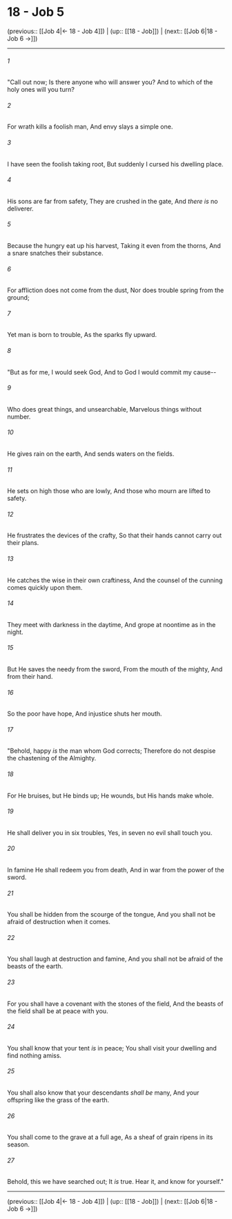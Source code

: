 # 18 - Job 5

(previous:: [[Job 4|← 18 - Job 4]]) | (up:: [[18 - Job]]) | (next:: [[Job 6|18 - Job 6 →]])

***


###### 1 
"Call out now; Is there anyone who will answer you? And to which of the holy ones will you turn? 

###### 2 
For wrath kills a foolish man, And envy slays a simple one. 

###### 3 
I have seen the foolish taking root, But suddenly I cursed his dwelling place. 

###### 4 
His sons are far from safety, They are crushed in the gate, And _there is_ no deliverer. 

###### 5 
Because the hungry eat up his harvest, Taking it even from the thorns, And a snare snatches their substance. 

###### 6 
For affliction does not come from the dust, Nor does trouble spring from the ground; 

###### 7 
Yet man is born to trouble, As the sparks fly upward. 

###### 8 
"But as for me, I would seek God, And to God I would commit my cause-- 

###### 9 
Who does great things, and unsearchable, Marvelous things without number. 

###### 10 
He gives rain on the earth, And sends waters on the fields. 

###### 11 
He sets on high those who are lowly, And those who mourn are lifted to safety. 

###### 12 
He frustrates the devices of the crafty, So that their hands cannot carry out their plans. 

###### 13 
He catches the wise in their own craftiness, And the counsel of the cunning comes quickly upon them. 

###### 14 
They meet with darkness in the daytime, And grope at noontime as in the night. 

###### 15 
But He saves the needy from the sword, From the mouth of the mighty, And from their hand. 

###### 16 
So the poor have hope, And injustice shuts her mouth. 

###### 17 
"Behold, happy _is_ the man whom God corrects; Therefore do not despise the chastening of the Almighty. 

###### 18 
For He bruises, but He binds up; He wounds, but His hands make whole. 

###### 19 
He shall deliver you in six troubles, Yes, in seven no evil shall touch you. 

###### 20 
In famine He shall redeem you from death, And in war from the power of the sword. 

###### 21 
You shall be hidden from the scourge of the tongue, And you shall not be afraid of destruction when it comes. 

###### 22 
You shall laugh at destruction and famine, And you shall not be afraid of the beasts of the earth. 

###### 23 
For you shall have a covenant with the stones of the field, And the beasts of the field shall be at peace with you. 

###### 24 
You shall know that your tent _is_ in peace; You shall visit your dwelling and find nothing amiss. 

###### 25 
You shall also know that your descendants _shall be_ many, And your offspring like the grass of the earth. 

###### 26 
You shall come to the grave at a full age, As a sheaf of grain ripens in its season. 

###### 27 
Behold, this we have searched out; It _is_ true. Hear it, and know for yourself."

***

(previous:: [[Job 4|← 18 - Job 4]]) | (up:: [[18 - Job]]) | (next:: [[Job 6|18 - Job 6 →]])
